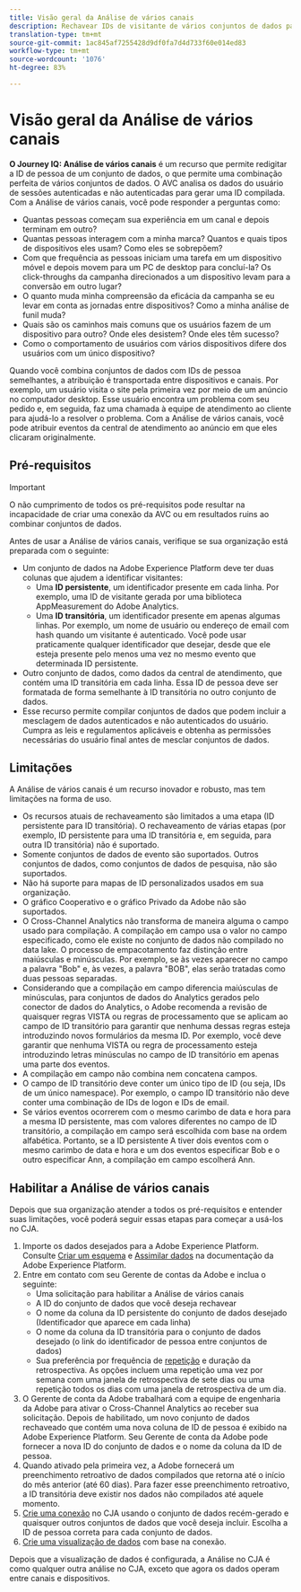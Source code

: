 ```yaml
---
title: Visão geral da Análise de vários canais
description: Rechavear IDs de visitante de vários conjuntos de dados para compilar visitantes.
translation-type: tm+mt
source-git-commit: 1ac845af7255428d9df0fa7d4d733f60e014ed83
workflow-type: tm+mt
source-wordcount: '1076'
ht-degree: 83%

---
```



# Visão geral da Análise de vários canais

**O Journey IQ: Análise de vários canais** é um recurso que permite redigitar a ID de pessoa de um conjunto de dados, o que permite uma combinação perfeita de vários conjuntos de dados. O AVC analisa os dados do usuário de sessões autenticadas e não autenticadas para gerar uma ID compilada. Com a Análise de vários canais, você pode responder a perguntas como:

* Quantas pessoas começam sua experiência em um canal e depois terminam em outro?
* Quantas pessoas interagem com a minha marca? Quantos e quais tipos de dispositivos eles usam? Como eles se sobrepõem?
* Com que frequência as pessoas iniciam uma tarefa em um dispositivo móvel e depois movem para um PC de desktop para concluí-la? Os click-throughs da campanha direcionados a um dispositivo levam para a conversão em outro lugar?
* O quanto muda minha compreensão da eficácia da campanha se eu levar em conta as jornadas entre dispositivos? Como a minha análise de funil muda?
* Quais são os caminhos mais comuns que os usuários fazem de um dispositivo para outro? Onde eles desistem? Onde eles têm sucesso?
* Como o comportamento de usuários com vários dispositivos difere dos usuários com um único dispositivo?

Quando você combina conjuntos de dados com IDs de pessoa semelhantes, a atribuição é transportada entre dispositivos e canais. Por exemplo, um usuário visita o site pela primeira vez por meio de um anúncio no computador desktop. Esse usuário encontra um problema com seu pedido e, em seguida, faz uma chamada à equipe de atendimento ao cliente para ajudá-lo a resolver o problema. Com a Análise de vários canais, você pode atribuir eventos da central de atendimento ao anúncio em que eles clicaram originalmente.

## Pré-requisitos

>[!IMPORTANT]
>
>O não cumprimento de todos os pré-requisitos pode resultar na incapacidade de criar uma conexão da AVC ou em resultados ruins ao combinar conjuntos de dados.

Antes de usar a Análise de vários canais, verifique se sua organização está preparada com o seguinte:

* Um conjunto de dados na Adobe Experience Platform deve ter duas colunas que ajudem a identificar visitantes:
   * Uma **ID persistente**, um identificador presente em cada linha. Por exemplo, uma ID de visitante gerada por uma biblioteca AppMeasurement do Adobe Analytics.
   * Uma **ID transitória**, um identificador presente em apenas algumas linhas. Por exemplo, um nome de usuário ou endereço de email com hash quando um visitante é autenticado. Você pode usar praticamente qualquer identificador que desejar, desde que ele esteja presente pelo menos uma vez no mesmo evento que determinada ID persistente.
* Outro conjunto de dados, como dados da central de atendimento, que contém uma ID transitória em cada linha. Essa ID de pessoa deve ser formatada de forma semelhante à ID transitória no outro conjunto de dados.
* Esse recurso permite compilar conjuntos de dados que podem incluir a mesclagem de dados autenticados e não autenticados do usuário. Cumpra as leis e regulamentos aplicáveis e obtenha as permissões necessárias do usuário final antes de mesclar conjuntos de dados.

## Limitações

A Análise de vários canais é um recurso inovador e robusto, mas tem limitações na forma de uso.

* Os recursos atuais de rechaveamento são limitados a uma etapa (ID persistente para ID transitória). O rechaveamento de várias etapas (por exemplo, ID persistente para uma ID transitória e, em seguida, para outra ID transitória) não é suportado.
* Somente conjuntos de dados de evento são suportados. Outros conjuntos de dados, como conjuntos de dados de pesquisa, não são suportados.
* Não há suporte para mapas de ID personalizados usados em sua organização.
* O gráfico Cooperativo e o gráfico Privado da Adobe não são suportados.
* O Cross-Channel Analytics não transforma de maneira alguma o campo usado para compilação. A compilação em campo usa o valor no campo especificado, como ele existe no conjunto de dados não compilado no data lake. O processo de empacotamento faz distinção entre maiúsculas e minúsculas. Por exemplo, se às vezes aparecer no campo a palavra &quot;Bob&quot; e, às vezes, a palavra &quot;BOB&quot;, elas serão tratadas como duas pessoas separadas.
* Considerando que a compilação em campo diferencia maiúsculas de minúsculas, para conjuntos de dados do Analytics gerados pelo conector de dados do Analytics, o Adobe recomenda a revisão de quaisquer regras VISTA ou regras de processamento que se aplicam ao campo de ID transitório para garantir que nenhuma dessas regras esteja introduzindo novos formulários da mesma ID. Por exemplo, você deve garantir que nenhuma VISTA ou regra de processamento esteja introduzindo letras minúsculas no campo de ID transitório em apenas uma parte dos eventos.
* A compilação em campo não combina nem concatena campos.
* O campo de ID transitório deve conter um único tipo de ID (ou seja, IDs de um único namespace). Por exemplo, o campo ID transitório não deve conter uma combinação de IDs de logon e IDs de email.
* Se vários eventos ocorrerem com o mesmo carimbo de data e hora para a mesma ID persistente, mas com valores diferentes no campo de ID transitório, a compilação em campo será escolhida com base na ordem alfabética. Portanto, se a ID persistente A tiver dois eventos com o mesmo carimbo de data e hora e um dos eventos especificar Bob e o outro especificar Ann, a compilação em campo escolherá Ann.


## Habilitar a Análise de vários canais

Depois que sua organização atender a todos os pré-requisitos e entender suas limitações, você poderá seguir essas etapas para começar a usá-los no CJA.

1. Importe os dados desejados para a Adobe Experience Platform. Consulte [Criar um esquema](https://docs.adobe.com/content/help/pt-BR/experience-platform/xdm/tutorials/create-schema-ui.html) e [Assimilar dados](https://docs.adobe.com/content/help/pt-BR/experience-platform/ingestion/home.html) na documentação da Adobe Experience Platform.
1. Entre em contato com seu Gerente de contas da Adobe e inclua o seguinte:
   * Uma solicitação para habilitar a Análise de vários canais
   * A ID do conjunto de dados que você deseja rechavear
   * O nome da coluna da ID persistente do conjunto de dados desejado (Identificador que aparece em cada linha)
   * O nome da coluna da ID transitória para o conjunto de dados desejado (o link do identificador de pessoa entre conjuntos de dados)
   * Sua preferência por frequência de [repetição](replay.md) e duração da retrospectiva. As opções incluem uma repetição uma vez por semana com uma janela de retrospectiva de sete dias ou uma repetição todos os dias com uma janela de retrospectiva de um dia.
1. O Gerente de conta da Adobe trabalhará com a equipe de engenharia da Adobe para ativar o Cross-Channel Analytics ao receber sua solicitação. Depois de habilitado, um novo conjunto de dados rechaveado que contém uma nova coluna de ID de pessoa é exibido na Adobe Experience Platform. Seu Gerente de conta da Adobe pode fornecer a nova ID do conjunto de dados e o nome da coluna da ID de pessoa.
1. Quando ativado pela primeira vez, a Adobe fornecerá um preenchimento retroativo de dados compilados que retorna até o início do mês anterior (até 60 dias). Para fazer esse preenchimento retroativo, a ID transitória deve existir nos dados não compilados até aquele momento.
1. [Crie uma conexão](../create-connection.md) no CJA usando o conjunto de dados recém-gerado e quaisquer outros conjuntos de dados que você deseja incluir. Escolha a ID de pessoa correta para cada conjunto de dados.
1. [Crie uma visualização de dados](/help/data-views/create-dataview.md) com base na conexão.

<!-- To do: Paragraph on backfill once product and marketing determine the best way forward. -->

Depois que a visualização de dados é configurada, a Análise no CJA é como qualquer outra análise no CJA, exceto que agora os dados operam entre canais e dispositivos.
